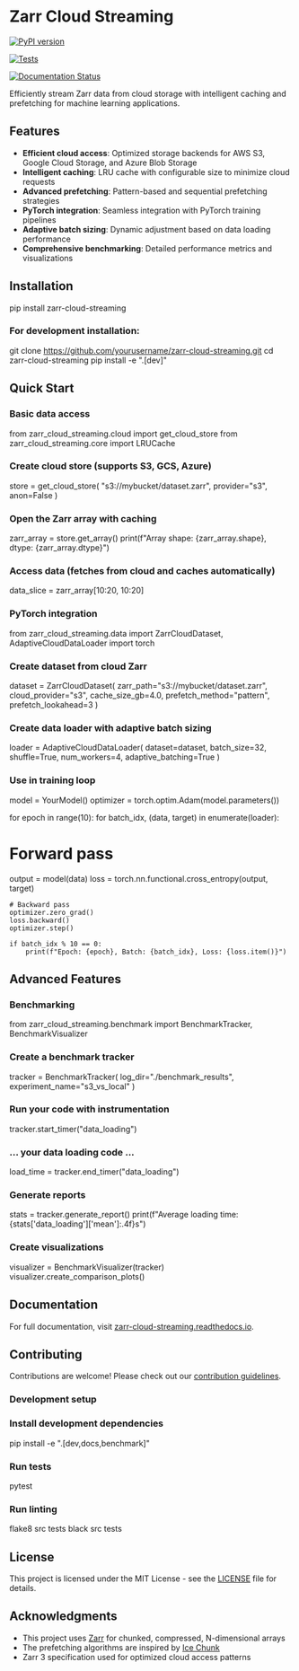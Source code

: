 # Zarr Cloud Streaming

[![PyPI version](https://badge.fury.io/py/zarr-cloud-streaming.svg)](https://badge.fury.io/py/zarr-cloud-streaming)

[![Tests](https://github.com/yourusername/zarr-cloud-streaming/actions/workflows/tests.yml/badge.svg)](https://github.com/yourusername/zarr-cloud-streaming/actions/workflows/tests.yml)

[![Documentation Status](https://readthedocs.org/projects/zarr-cloud-streaming/badge/?version=latest)](https://zarr-cloud-streaming.readthedocs.io/en/latest/?badge=latest)

Efficiently stream Zarr data from cloud storage with intelligent caching and prefetching for machine learning applications.

## Features

- **Efficient cloud access**: Optimized storage backends for AWS S3, Google Cloud Storage, and Azure Blob Storage
- **Intelligent caching**: LRU cache with configurable size to minimize cloud requests
- **Advanced prefetching**: Pattern-based and sequential prefetching strategies
- **PyTorch integration**: Seamless integration with PyTorch training pipelines
- **Adaptive batch sizing**: Dynamic adjustment based on data loading performance
- **Comprehensive benchmarking**: Detailed performance metrics and visualizations

## Installation

pip install zarr-cloud-streaming


### For development installation:

git clone https://github.com/yourusername/zarr-cloud-streaming.git
cd zarr-cloud-streaming
pip install -e ".[dev]"


## Quick Start

### Basic data access

from zarr_cloud_streaming.cloud import get_cloud_store
from zarr_cloud_streaming.core import LRUCache

### Create cloud store (supports S3, GCS, Azure)
store = get_cloud_store(
"s3://mybucket/dataset.zarr",
provider="s3",
anon=False
)

### Open the Zarr array with caching
zarr_array = store.get_array()
print(f"Array shape: {zarr_array.shape}, dtype: {zarr_array.dtype}")

### Access data (fetches from cloud and caches automatically)
data_slice = zarr_array[10:20, 10:20]


### PyTorch integration

from zarr_cloud_streaming.data import ZarrCloudDataset, AdaptiveCloudDataLoader
import torch

### Create dataset from cloud Zarr
dataset = ZarrCloudDataset(
zarr_path="s3://mybucket/dataset.zarr",
cloud_provider="s3",
cache_size_gb=4.0,
prefetch_method="pattern",
prefetch_lookahead=3
)

### Create data loader with adaptive batch sizing
loader = AdaptiveCloudDataLoader(
dataset=dataset,
batch_size=32,
shuffle=True,
num_workers=4,
adaptive_batching=True
)

### Use in training loop
model = YourModel()
optimizer = torch.optim.Adam(model.parameters())

for epoch in range(10):
for batch_idx, (data, target) in enumerate(loader):
# Forward pass
output = model(data)
loss = torch.nn.functional.cross_entropy(output, target)

    # Backward pass
    optimizer.zero_grad()
    loss.backward()
    optimizer.step()
    
    if batch_idx % 10 == 0:
        print(f"Epoch: {epoch}, Batch: {batch_idx}, Loss: {loss.item()}")


## Advanced Features

### Benchmarking

from zarr_cloud_streaming.benchmark import BenchmarkTracker, BenchmarkVisualizer

### Create a benchmark tracker
tracker = BenchmarkTracker(
log_dir="./benchmark_results",
experiment_name="s3_vs_local"
)

### Run your code with instrumentation
tracker.start_timer("data_loading")

### ... your data loading code ...
load_time = tracker.end_timer("data_loading")

### Generate reports
stats = tracker.generate_report()
print(f"Average loading time: {stats['data_loading']['mean']:.4f}s")

### Create visualizations
visualizer = BenchmarkVisualizer(tracker)
visualizer.create_comparison_plots()


## Documentation

For full documentation, visit [zarr-cloud-streaming.readthedocs.io](https://zarr-cloud-streaming.readthedocs.io/).

## Contributing

Contributions are welcome! Please check out our [contribution guidelines](CONTRIBUTING.md).

### Development setup

### Install development dependencies
pip install -e ".[dev,docs,benchmark]"

### Run tests
pytest

### Run linting
flake8 src tests
black src tests


## License

This project is licensed under the MIT License - see the [LICENSE](LICENSE) file for details.

## Acknowledgments

- This project uses [Zarr](https://zarr.readthedocs.io/) for chunked, compressed, N-dimensional arrays
- The prefetching algorithms are inspired by [Ice Chunk](https://github.com/ice-chunk-developers/ice-chunk)
- Zarr 3 specification used for optimized cloud access patterns
